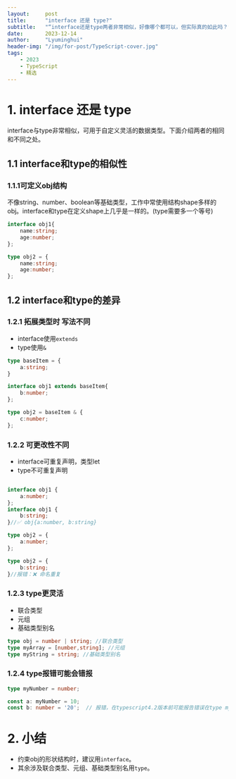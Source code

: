 ```yaml
---
layout:     post
title:      "interface 还是 type?"
subtitle:   "“interface还是type两者非常相似，好像哪个都可以，但实际真的如此吗？”"
date:       2023-12-14
author:     "Lyuminghui"
header-img: "/img/for-post/TypeScript-cover.jpg"
tags:
    - 2023
    - TypeScript
    - 精选
---
```


# 1. interface 还是 type
interface与type非常相似，可用于自定义灵活的数据类型。下面介绍两者的相同和不同之处。

## 1.1 interface和type的相似性
### 1.1.1可定义obj结构
不像string、number、boolean等基础类型，工作中常使用结构shape多样的obj。interface和type在定义shape上几乎是一样的。(type需要多一个等号)
```typescript
interface obj1{
    name:string;
    age:number;
};

type obj2 = {
    name:string;
    age:number;
};
```

## 1.2 interface和type的差异
### 1.2.1 拓展类型时 写法不同
- interface使用`extends`
- type使用`&`

```typescript
type baseItem = {
    a:string;
}

interface obj1 extends baseItem{
    b:number;
};

type obj2 = baseItem & {
    c:number;
};
```

### 1.2.2 可更改性不同
- interface可重复声明，类型let
- type不可重复声明

```typescript

interface obj1 {
    a:number;
};
interface obj1 {
    b:string;
}//✅ obj{a:number, b:string}

type obj2 = {
    a:number;
};

type obj2 = {
    b:string;
}//报错：❌ 命名重复
```

### 1.2.3 type更灵活
- 联合类型
- 元组
- 基础类型别名
```typescript
type obj = number | string; //联合类型
type myArray = [number,string]; //元组
type myString = string; //基础类型别名
```

### 1.2.4 type报错可能会错报

```typescript
type myNumber = number;

const a: myNumber = 10;
const b: number = '20';  // 报错，在typescript4.2版本前可能报告错误在type myNumber,因为number同名牵涉。
```

# 2. 小结
- 约束obj的形状结构时，建议用`interface`。
- 其余涉及联合类型、元组、基础类型别名用`type`。